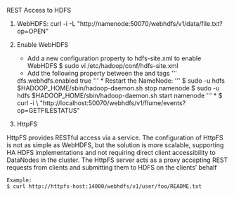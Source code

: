 REST Access to HDFS

1. WebHDFS: curl -i -L "http://namenode:50070/webhdfs/v1/data/file.txt? op=OPEN"
2. Enable WebHDFS
   * Add a new configuration property to hdfs-site.xml to enable WebHDFS
        $ sudo vi /etc/hadoop/conf/hdfs-site.xml
   * Add the following property between the <configuration> and </configuration> tags
    '''
    <property>
    <name>dfs.webhdfs.enabled</name>
    <value>true</value>
    </property>
    '''
   * Restart the NameNode:
        '''
        $ sudo -u hdfs $HADOOP_HOME/sbin/hadoop-daemon.sh stop namenode
        $ sudo -u hdfs $HADOOP_HOME/sbin/hadoop-daemon.sh start namenode
        '''
   * $ curl -i \ "http://localhost:50070/webhdfs/v1/flume/events? op=GETFILESTATUS"

3. HttpFS

  HttpFS provides RESTful access via a service. The configuration of HttpFS is not as simple as WebHDFS, 
  but the solution is more scalable, supporting HA HDFS implementations and not requiring direct client 
  accessibility to DataNodes in the cluster.
  The HttpFS server acts as a proxy accepting REST requests from clients and submitting them to HDFS on the clients’ behalf

    Example:
    $ curl http://httpfs-host:14000/webhdfs/v1/user/foo/README.txt
